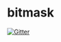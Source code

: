 # bitmask

[![Gitter](https://badges.gitter.im/laamella-gad/bitmask.svg)](https://gitter.im/laamella-gad/bitmask?utm_source=badge&utm_medium=badge&utm_campaign=pr-badge&utm_content=badge)